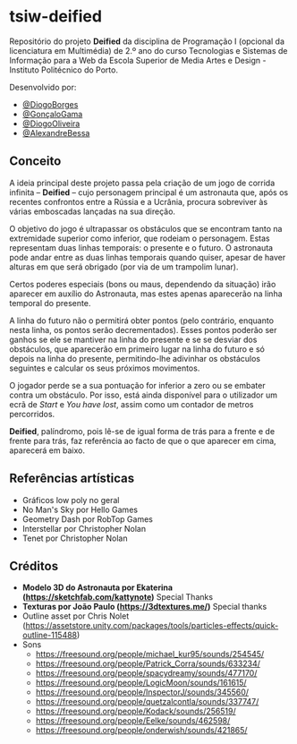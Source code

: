 # tsiw-deified

Repositório do projeto **Deified** da disciplina de Programação I (opcional da licenciatura em Multimédia) de 2.º ano do curso Tecnologias e Sistemas de Informação para a Web da Escola Superior de Media Artes e Design - Instituto Politécnico do Porto.

Desenvolvido por:

- [@DiogoBorges](https://github.com/Darwin1337)
- [@GonçaloGama](https://github.com/Gama10Tech)
- [@DiogoOliveira](https://github.com/Diogoliveira119)
- [@AlexandreBessa](https://github.com/alexrr20)

## Conceito

A ideia principal deste projeto passa pela criação de um jogo de corrida infinita – **Deified** – cujo personagem principal é um astronauta que, após os recentes confrontos entre a Rússia e a Ucrânia, procura sobreviver às várias emboscadas lançadas na sua direção.

O objetivo do jogo é ultrapassar os obstáculos que se encontram tanto na extremidade superior como inferior, que rodeiam o personagem. Estas representam duas linhas temporais: o presente e o futuro. O astronauta pode andar entre as duas linhas temporais quando quiser, apesar de haver alturas em que será obrigado (por via de um trampolim lunar).

Certos poderes especiais (bons ou maus, dependendo da situação) irão aparecer em auxílio do Astronauta, mas estes apenas aparecerão na linha temporal do presente.

A linha do futuro não o permitirá obter pontos (pelo contrário, enquanto nesta linha, os pontos serão decrementados). Esses pontos poderão ser ganhos se ele se mantiver na linha do presente e se se desviar dos obstáculos, que aparecerão em primeiro lugar na linha do futuro e só depois na linha do presente, permitindo-lhe adivinhar os obstáculos seguintes e calcular os seus próximos movimentos.

O jogador perde se a sua pontuação for inferior a zero ou se embater contra um obstáculo. Por isso, está ainda disponível para o utilizador um ecrã de _Start_ e _You have lost_, assim como um contador de metros percorridos.

**Deified**, palíndromo, pois lê-se de igual forma de trás para a frente e de frente para trás, faz referência ao facto de que o que aparecer em cima, aparecerá em baixo.

## Referências artísticas
  - Gráficos low poly no geral
  - No Man's Sky por Hello Games
  - Geometry Dash por RobTop Games
  - Interstellar por Christopher Nolan
  - Tenet por Christopher Nolan
 
## Créditos
  - **Modelo 3D do Astronauta por Ekaterina (https://sketchfab.com/kattynote)** Special Thanks
  - **Texturas por João Paulo (https://3dtextures.me/)** Special thanks
  - Outline asset por Chris Nolet (https://assetstore.unity.com/packages/tools/particles-effects/quick-outline-115488)
  - Sons
	  - https://freesound.org/people/michael_kur95/sounds/254545/
	  - https://freesound.org/people/Patrick_Corra/sounds/633234/
	  - https://freesound.org/people/spacydreamy/sounds/477170/
	  - https://freesound.org/people/LogicMoon/sounds/161615/
	  - https://freesound.org/people/InspectorJ/sounds/345560/
	  - https://freesound.org/people/quetzalcontla/sounds/337747/
	  - https://freesound.org/people/Kodack/sounds/256519/
	  - https://freesound.org/people/Eelke/sounds/462598/
	  - https://freesound.org/people/onderwish/sounds/421865/

